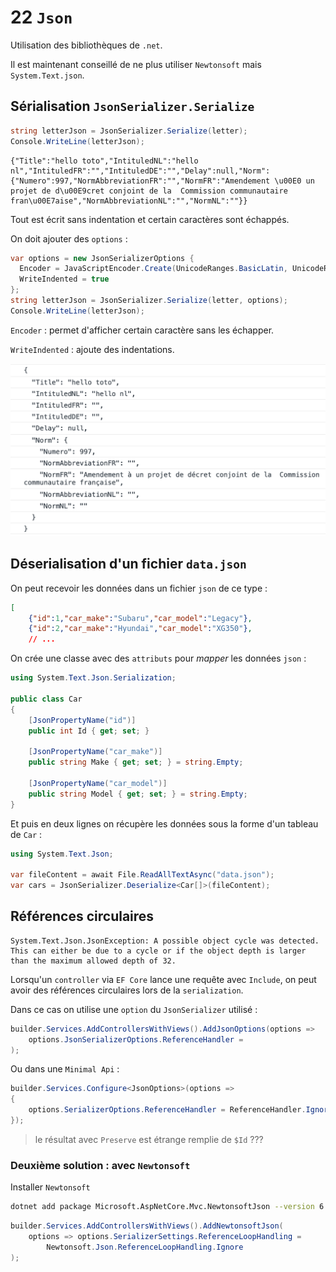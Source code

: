 # 22 `Json`

Utilisation des bibliothèques de `.net`.

Il est maintenant conseillé de ne plus utiliser `Newtonsoft` mais `System.Text.json`.

## Sérialisation `JsonSerializer.Serialize`

```cs
string letterJson = JsonSerializer.Serialize(letter);
Console.WriteLine(letterJson);
```

```
{"Title":"hello toto","IntituledNL":"hello nl","IntituledFR":"","IntituledDE":"","Delay":null,"Norm":{"Numero":997,"NormAbbreviationFR":"","NormFR":"Amendement \u00E0 un projet de d\u00E9cret conjoint de la  Commission communautaire fran\u00E7aise","NormAbbreviationNL":"","NormNL":""}}
```

Tout est écrit sans indentation et certain caractères sont échappés.

On doit ajouter des `options` :

```cs
var options = new JsonSerializerOptions { 
  Encoder = JavaScriptEncoder.Create(UnicodeRanges.BasicLatin, UnicodeRanges.Latin1Supplement),
  WriteIndented = true 
};
string letterJson = JsonSerializer.Serialize(letter, options);
Console.WriteLine(letterJson);
```

`Encoder` : permet d'afficher certain caractère sans les échapper.

`WriteIndented` : ajoute des indentations.

<img src="assets/json-indented-representation-unicode.png" alt="json-indented-representation-unicode" style="zoom:50%;" />



## Déserialisation d'un fichier `data.json`

On peut recevoir les données dans un fichier `json` de ce type :

```json
[
    {"id":1,"car_make":"Subaru","car_model":"Legacy"},
    {"id":2,"car_make":"Hyundai","car_model":"XG350"},
    // ...
```

On crée une classe avec des `attributs` pour *mapper* les données `json` :

```cs
using System.Text.Json.Serialization;

public class Car
{
    [JsonPropertyName("id")]
    public int Id { get; set; }
    
    [JsonPropertyName("car_make")]
    public string Make { get; set; } = string.Empty;
    
    [JsonPropertyName("car_model")]
    public string Model { get; set; } = string.Empty;
}
```

Et puis en deux lignes on récupère les données sous la forme d'un tableau de `Car` :

```cs
using System.Text.Json;

var fileContent = await File.ReadAllTextAsync("data.json");
var cars = JsonSerializer.Deserialize<Car[]>(fileContent);
```





## Références circulaires

```
System.Text.Json.JsonException: A possible object cycle was detected. This can either be due to a cycle or if the object depth is larger than the maximum allowed depth of 32.
```

Lorsqu'un `controller` via  `EF Core`  lance une requête avec `Include`, on peut avoir des références circulaires lors de la `serialization`.

Dans ce cas on utilise une `option` du `JsonSerializer` utilisé :

```cs
builder.Services.AddControllersWithViews().AddJsonOptions(options =>
	options.JsonSerializerOptions.ReferenceHandler =                                                    		ReferenceHandler.IgnoreCycles
);
```

Ou dans une `Minimal Api` :

```cs
builder.Services.Configure<JsonOptions>(options =>
{
    options.SerializerOptions.ReferenceHandler = ReferenceHandler.IgnoreCycle;
});
```

> le résultat avec `Preserve` est étrange remplie de `$Id` ???



### Deuxième solution : avec `Newtonsoft`

Installer `Newtonsoft`

```bash
dotnet add package Microsoft.AspNetCore.Mvc.NewtonsoftJson --version 6.0.1
```

```cs
builder.Services.AddControllersWithViews().AddNewtonsoftJson(
    options => options.SerializerSettings.ReferenceLoopHandling =
    	Newtonsoft.Json.ReferenceLoopHandling.Ignore
);
```

